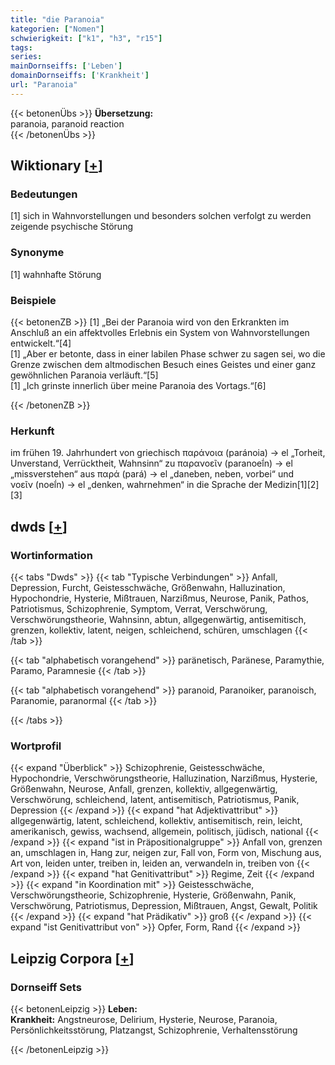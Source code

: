 ```yaml
---
title: "die Paranoia"
kategorien: ["Nomen"]
schwierigkeit: ["k1", "h3", "r15"]
tags:
series:
mainDornseiffs: ['Leben']
domainDornseiffs: ['Krankheit']
url: "Paranoia"
---
```


{{< betonenÜbs >}}
**Übersetzung:**  
paranoia, paranoid reaction  
{{< /betonenÜbs >}}

## Wiktionary [[+](https://de.wiktionary.org/wiki/Paranoia)]

### Bedeutungen
[1] sich in Wahnvorstellungen und besonders solchen verfolgt zu werden zeigende psychische Störung  

### Synonyme
[1] wahnhafte Störung  

### Beispiele
{{< betonenZB >}}
[1] „Bei der Paranoia wird von den Erkrankten im Anschluß an ein affektvolles Erlebnis ein System von Wahnvorstellungen entwickelt.“[4]  
[1] „Aber er betonte, dass in einer labilen Phase schwer zu sagen sei, wo die Grenze zwischen dem altmodischen Besuch eines Geistes und einer ganz gewöhnlichen Paranoia verläuft.“[5]  
[1] „Ich grinste innerlich über meine Paranoia des Vortags.“[6]  

{{< /betonenZB >}}
### Herkunft
im frühen 19. Jahrhundert von griechisch παράνοια (paránoia) → el „Torheit, Unverstand, Verrücktheit, Wahnsinn“ zu παρανοεῖν (paranoeı᷄n) → el „missverstehen“ aus παρά (pará) → el „daneben, neben, vorbei“ und νοεῖν (noeı᷄n) → el „denken, wahrnehmen“ in die Sprache der Medizin[1][2][3]  



## dwds [[+](https://www.dwds.de/wb/Paranoia)]

### Wortinformation
{{< tabs "Dwds" >}}
{{< tab "Typische Verbindungen" >}}
Anfall, Depression, Furcht, Geistesschwäche, Größenwahn, Halluzination, Hypochondrie, Hysterie, Mißtrauen, Narzißmus, Neurose, Panik, Pathos, Patriotismus, Schizophrenie, Symptom, Verrat, Verschwörung, Verschwörungstheorie, Wahnsinn, abtun, allgegenwärtig, antisemitisch, grenzen, kollektiv, latent, neigen, schleichend, schüren, umschlagen
{{< /tab >}}

{{< tab "alphabetisch vorangehend" >}}
paränetisch, Paränese, Paramythie, Paramo, Paramnesie
{{< /tab >}}

{{< tab "alphabetisch vorangehend" >}}
paranoid, Paranoiker, paranoisch, Paranomie, paranormal
{{< /tab >}}

{{< /tabs >}}

### Wortprofil
{{< expand "Überblick" >}} Schizophrenie, Geistesschwäche, Hypochondrie, Verschwörungstheorie, Halluzination, Narzißmus, Hysterie, Größenwahn, Neurose, Anfall, grenzen, kollektiv, allgegenwärtig, Verschwörung, schleichend, latent, antisemitisch, Patriotismus, Panik, Depression {{< /expand >}}
{{< expand "hat Adjektivattribut" >}} allgegenwärtig, latent, schleichend, kollektiv, antisemitisch, rein, leicht, amerikanisch, gewiss, wachsend, allgemein, politisch, jüdisch, national {{< /expand >}}
{{< expand "ist in Präpositionalgruppe" >}} Anfall von, grenzen an, umschlagen in, Hang zur, neigen zur, Fall von, Form von, Mischung aus, Art von, leiden unter, treiben in, leiden an, verwandeln in, treiben von {{< /expand >}}
{{< expand "hat Genitivattribut" >}} Regime, Zeit {{< /expand >}}
{{< expand "in Koordination mit" >}} Geistesschwäche, Verschwörungstheorie, Schizophrenie, Hysterie, Größenwahn, Panik, Verschwörung, Patriotismus, Depression, Mißtrauen, Angst, Gewalt, Politik {{< /expand >}}
{{< expand "hat Prädikativ" >}} groß {{< /expand >}}
{{< expand "ist Genitivattribut von" >}} Opfer, Form, Rand {{< /expand >}}

## Leipzig Corpora [[+](https://corpora.uni-leipzig.de/en/res?word=Paranoia&corpusId=deu_newscrawl-public_2018)]

### Dornseiff Sets
{{< betonenLeipzig >}}
**Leben:**  
**Krankheit:** Angstneurose, Delirium, Hysterie, Neurose, Paranoia, Persönlichkeitsstörung, Platzangst, Schizophrenie, Verhaltensstörung  

{{< /betonenLeipzig >}}
